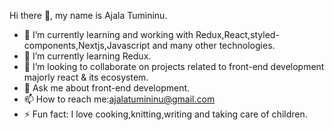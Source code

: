 Hi there 👋, my name is Ajala Tumininu.

- 🔭 I’m currently learning and working with Redux,React,styled-components,Nextjs,Javascript and many other technologies.
- 🌱 I’m currently learning Redux.
- 👯 I’m looking to collaborate on projects related to front-end development majorly react & its ecosystem.
- 💬 Ask me about front-end development.
- 📫 How to reach me:ajalatumininu@gmail.com
- ⚡ Fun fact: I love cooking,knitting,writing and taking care of children.


